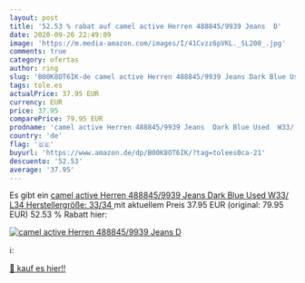 ```yaml
---
layout: post
title: '52.53 % rabat auf camel active Herren 488845/9939 Jeans  D'
date: 2020-09-26 22:49:09
image: 'https://m.media-amazon.com/images/I/41Cvzz6pVKL._SL200_.jpg'
comments: true
category: ofertas
author: ring
slug: 'B00K8OT6IK-de camel active Herren 488845/9939 Jeans Dark Blue Used W33/...'
tags: tole.es
actualPrice: 37.95 EUR
currency: EUR
price: 37.95
comparePrice: 79.95 EUR
prodname: 'camel active Herren 488845/9939 Jeans  Dark Blue Used  W33/ L34  Herstellergröße: 33/34 '
country: 'de'
flag: '🇩🇪'
buyurl: 'https://www.amazon.de/dp/B00K8OT6IK/?tag=tolees0ca-21'
descuento: '52.53'
average: '37.95'
---
```


Es gibt ein [camel active Herren 488845/9939 Jeans  Dark Blue Used  W33/ L34  Herstellergröße: 33/34 ](https://www.amazon.de/dp/B00K8OT6IK/?tag=tolees0ca-21) mit aktuellem Preis 37.95 EUR (original: 79.95 EUR) 52.53 % Rabatt hier:

[![camel active Herren 488845/9939 Jeans  D](https://m.media-amazon.com/images/I/41Cvzz6pVKL._SL200_.jpg)](https://www.amazon.de/dp/B00K8OT6IK/?tag=tolees0ca-21)

ℹ️:


[🛒 kauf es hier!!](https://www.amazon.de/dp/B00K8OT6IK/?tag=tolees0ca-21)
